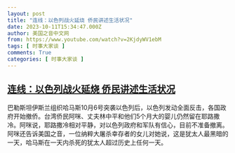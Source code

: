 ```yaml
---
layout: post
title: "连线：以色列战火延烧 侨民讲述生活状况"
date: 2023-10-11T15:34:47.000Z
author: 美国之音中文网
from: https://www.youtube.com/watch?v=2KjdyWV1ebM
tags: [ 时事大家谈 ]
comments: True
categories: [ 时事大家谈 ]
---
```

<!--1697038487000-->
[连线：以色列战火延烧 侨民讲述生活状况](https://www.youtube.com/watch?v=2KjdyWV1ebM)
------

<div>
巴勒斯坦伊斯兰组织哈马斯10月6号突袭以色列后，以色列发动全面反击，各国政府开始撤侨。台湾侨民阿咪、丈夫林中平和他们5个月大的婴儿仍然留在耶路撒冷。阿咪说，耶路撒冷相对平静，对以色列政府和军队有信心，目前不准备撤离。阿咪还告诉美国之音，一位纳粹大屠杀幸存者的女儿对她说，这是犹太人最黑暗的一天，哈马斯在一天内杀死的犹太人超过历史上任何一天。
</div>

